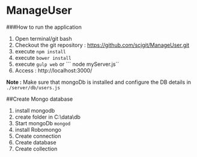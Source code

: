 # ManageUser

###How to run the application

1. Open terminal/git bash
2. Checkout the git repository : https://github.com/scjgit/ManageUser.git
3. execute ```npm install```
4. execute ```bower install```
5. execute ```gulp web``` or ``` node myServer.js``
6. Access : http://localhost:3000/

**Note :** Make sure that mongoDb is installed and configure the DB details in ```./server/db/users.js```


##Create Mongo database

1. install mongodb
2. create folder in C:\data\db
3. Start mongoDb ```mongod```
4. install Robomongo
5. Create connection
6. Create database
7. Create collection
